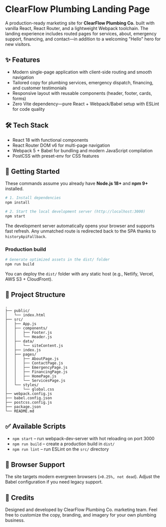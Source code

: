 # ClearFlow Plumbing Landing Page

A production-ready marketing site for **ClearFlow Plumbing Co.** built with vanilla React, React Router, and a lightweight
Webpack toolchain. The landing experience includes routed pages for services, about, emergency support, financing, and
contact—in addition to a welcoming "Hello" hero for new visitors.

## ✨ Features

- Modern single-page application with client-side routing and smooth navigation
- Tailored copy for plumbing services, emergency dispatch, financing, and customer testimonials
- Responsive layout with reusable components (header, footer, cards, forms)
- Zero Vite dependency—pure React + Webpack/Babel setup with ESLint for code quality

## 🛠 Tech Stack

- React 18 with functional components
- React Router DOM v6 for multi-page navigation
- Webpack 5 + Babel for bundling and modern JavaScript compilation
- PostCSS with preset-env for CSS features

## 🚀 Getting Started

These commands assume you already have **Node.js 18+** and **npm 9+** installed.

```bash
# 1. Install dependencies
npm install

# 2. Start the local development server (http://localhost:3000)
npm start
```

The development server automatically opens your browser and supports fast refresh. Any unmatched route is redirected back to
the SPA thanks to `historyApiFallback`.

### Production build

```bash
# Generate optimized assets in the dist/ folder
npm run build
```

You can deploy the `dist/` folder with any static host (e.g., Netlify, Vercel, AWS S3 + CloudFront).

## 📁 Project Structure

```
.
├── public/
│   └── index.html
├── src/
│   ├── App.js
│   ├── components/
│   │   ├── Footer.js
│   │   └── Header.js
│   ├── data/
│   │   └── siteContent.js
│   ├── index.js
│   ├── pages/
│   │   ├── AboutPage.js
│   │   ├── ContactPage.js
│   │   ├── EmergencyPage.js
│   │   ├── FinancingPage.js
│   │   ├── HomePage.js
│   │   └── ServicesPage.js
│   └── styles/
│       └── global.css
├── webpack.config.js
├── babel.config.json
├── postcss.config.js
├── package.json
└── README.md
```

## ✅ Available Scripts

- `npm start` – run webpack-dev-server with hot reloading on port 3000
- `npm run build` – create a production build in `dist/`
- `npm run lint` – run ESLint on the `src/` directory

## 🧱 Browser Support

The site targets modern evergreen browsers (`>0.25%, not dead`). Adjust the Babel configuration if you need legacy support.

## 🙌 Credits

Designed and developed by ClearFlow Plumbing Co. marketing team. Feel free to customize the copy, branding, and imagery for
your own plumbing business.
